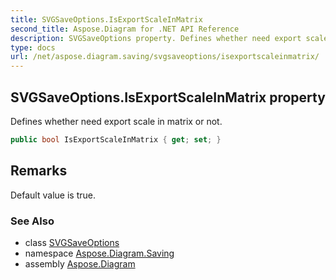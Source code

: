 ```yaml
---
title: SVGSaveOptions.IsExportScaleInMatrix
second_title: Aspose.Diagram for .NET API Reference
description: SVGSaveOptions property. Defines whether need export scale in matrix or not
type: docs
url: /net/aspose.diagram.saving/svgsaveoptions/isexportscaleinmatrix/
---
```

## SVGSaveOptions.IsExportScaleInMatrix property

Defines whether need export scale in matrix or not.

```csharp
public bool IsExportScaleInMatrix { get; set; }
```

## Remarks

Default value is true.

### See Also

* class [SVGSaveOptions](../)
* namespace [Aspose.Diagram.Saving](../../svgsaveoptions/)
* assembly [Aspose.Diagram](../../../)


